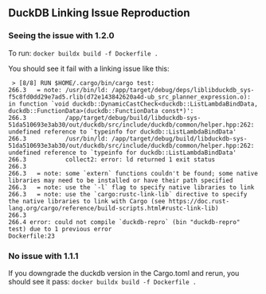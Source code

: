 ## DuckDB Linking Issue Reproduction
### Seeing the issue with 1.2.0

To run:
`docker buildx build -f Dockerfile .`

You should see it fail with a linking issue like this:
```
 > [8/8] RUN $HOME/.cargo/bin/cargo test:
266.3   = note: /usr/bin/ld: /app/target/debug/deps/liblibduckdb_sys-f5c8fd0dd29e7ad5.rlib(d72e143842620a4d-ub_src_planner_expression.o): in function `void duckdb::DynamicCastCheck<duckdb::ListLambdaBindData, duckdb::FunctionData>(duckdb::FunctionData const*)':
266.3           /app/target/debug/build/libduckdb-sys-51da510693e3ab30/out/duckdb/src/include/duckdb/common/helper.hpp:262: undefined reference to `typeinfo for duckdb::ListLambdaBindData'
266.3           /usr/bin/ld: /app/target/debug/build/libduckdb-sys-51da510693e3ab30/out/duckdb/src/include/duckdb/common/helper.hpp:262: undefined reference to `typeinfo for duckdb::ListLambdaBindData'
266.3           collect2: error: ld returned 1 exit status
266.3
266.3   = note: some `extern` functions couldn't be found; some native libraries may need to be installed or have their path specified
266.3   = note: use the `-l` flag to specify native libraries to link
266.3   = note: use the `cargo:rustc-link-lib` directive to specify the native libraries to link with Cargo (see https://doc.rust-lang.org/cargo/reference/build-scripts.html#rustc-link-lib)
266.3
266.4 error: could not compile `duckdb-repro` (bin "duckdb-repro" test) due to 1 previous error
Dockerfile:23
```

### No issue with 1.1.1
If you downgrade the duckdb version in the Cargo.toml and rerun, you should see it pass:
`docker buildx build -f Dockerfile .`